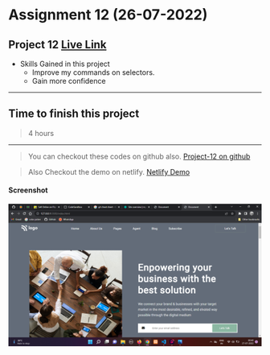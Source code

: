 # Assignment 12 (26-07-2022)

## Project 12 [Live Link](https://reyanshraviproj12.netlify.app)

-   Skills Gained in this project
    -   Improve my commands on selectors.
    -   Gain more confidence

---

## Time to finish this project

> 4 hours

---

> You can checkout these codes on github also.
[Project-12 on github](https://github.com/reyanshravi/Project-12)

> Also Checkout the demo on netlify.
[Netlify Demo](https://reyanshraviproj12.netlify.app/)

#### Screenshot

![Desktop](./reyansh-ravi-proj-12.png)

